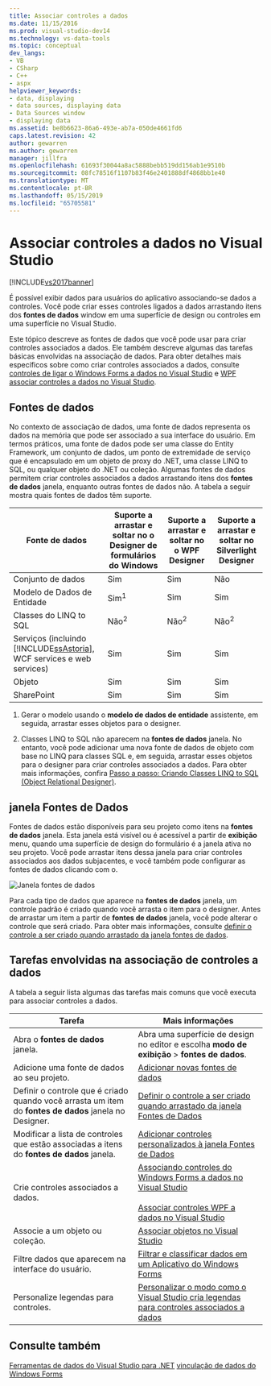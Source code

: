 ```yaml
---
title: Associar controles a dados
ms.date: 11/15/2016
ms.prod: visual-studio-dev14
ms.technology: vs-data-tools
ms.topic: conceptual
dev_langs:
- VB
- CSharp
- C++
- aspx
helpviewer_keywords:
- data, displaying
- data sources, displaying data
- Data Sources window
- displaying data
ms.assetid: be8b6623-86a6-493e-ab7a-050de4661fd6
caps.latest.revision: 42
author: gewarren
ms.author: gewarren
manager: jillfra
ms.openlocfilehash: 61693f30044a8ac5888bebb519dd156ab1e9510b
ms.sourcegitcommit: 08fc78516f1107b83f46e2401888df4868bb1e40
ms.translationtype: MT
ms.contentlocale: pt-BR
ms.lasthandoff: 05/15/2019
ms.locfileid: "65705581"
---
```

# <a name="bind-controls-to-data-in-visual-studio"></a>Associar controles a dados no Visual Studio
[!INCLUDE[vs2017banner](../includes/vs2017banner.md)]

É possível exibir dados para usuários do aplicativo associando-se dados a controles. Você pode criar esses controles ligados a dados arrastando itens dos **fontes de dados** window em uma superfície de design ou controles em uma superfície no Visual Studio.

 Este tópico descreve as fontes de dados que você pode usar para criar controles associados a dados. Ele também descreve algumas das tarefas básicas envolvidas na associação de dados. Para obter detalhes mais específicos sobre como criar controles associados a dados, consulte [controles de ligar o Windows Forms a dados no Visual Studio](../data-tools/bind-windows-forms-controls-to-data-in-visual-studio.md) e [WPF associar controles a dados no Visual Studio](../data-tools/bind-wpf-controls-to-data-in-visual-studio1.md).

## <a name="data-sources"></a>Fontes de dados
 No contexto de associação de dados, uma fonte de dados representa os dados na memória que pode ser associado a sua interface do usuário. Em termos práticos, uma fonte de dados pode ser uma classe do Entity Framework, um conjunto de dados, um ponto de extremidade de serviço que é encapsulado em um objeto de proxy do .NET, uma classe LINQ to SQL, ou qualquer objeto do .NET ou coleção. Algumas fontes de dados permitem criar controles associados a dados arrastando itens dos **fontes de dados** janela, enquanto outras fontes de dados não. A tabela a seguir mostra quais fontes de dados têm suporte.

|Fonte de dados|Suporte a arrastar e soltar no **o Designer de formulários do Windows**|Suporte a arrastar e soltar no **o WPF Designer**|Suporte a arrastar e soltar no **Silverlight Designer**|
|-----------------|---------------------------------------------------------------|-----------------------------------------------------|-------------------------------------------------------------|
|Conjunto de dados|Sim|Sim|Não|
|Modelo de Dados de Entidade|Sim<sup>1</sup>|Sim|Sim|
|Classes do LINQ to SQL|Não<sup>2</sup>|Não<sup>2</sup>|Não<sup>2</sup>|
|Serviços (incluindo [!INCLUDE[ssAstoria](../includes/ssastoria-md.md)], WCF services e web services)|Sim|Sim|Sim|
|Objeto|Sim|Sim|Sim|
|SharePoint|Sim|Sim|Sim|

 1. Gerar o modelo usando o **modelo de dados de entidade** assistente, em seguida, arrastar esses objetos para o designer.

 2. Classes LINQ to SQL não aparecem na **fontes de dados** janela. No entanto, você pode adicionar uma nova fonte de dados de objeto com base no LINQ para classes SQL e, em seguida, arrastar esses objetos para o designer para criar controles associados a dados. Para obter mais informações, confira [Passo a passo: Criando Classes LINQ to SQL (Object Relational Designer)](https://msdn.microsoft.com/library/35aad4a4-2e8a-46e2-ae09-5fbfd333c233).

## <a name="data-sources-window"></a>janela Fontes de Dados
 Fontes de dados estão disponíveis para seu projeto como itens na **fontes de dados** janela. Esta janela está visível ou é acessível a partir de **exibição** menu, quando uma superfície de design do formulário é a janela ativa no seu projeto. Você pode arrastar itens dessa janela para criar controles associados aos dados subjacentes, e você também pode configurar as fontes de dados clicando com o.

 ![Janela fontes de dados](../data-tools/media/raddata-data-sources-window.png "raddata janela de fontes de dados")

 Para cada tipo de dados que aparece na **fontes de dados** janela, um controle padrão é criado quando você arrasta o item para o designer. Antes de arrastar um item a partir de **fontes de dados** janela, você pode alterar o controle que será criado. Para obter mais informações, consulte [definir o controle a ser criado quando arrastado da janela fontes de dados](../data-tools/set-the-control-to-be-created-when-dragging-from-the-data-sources-window.md).

## <a name="tasks-involved-in-binding-controls-to-data"></a>Tarefas envolvidas na associação de controles a dados
 A tabela a seguir lista algumas das tarefas mais comuns que você executa para associar controles a dados.

|Tarefa|Mais informações|
|----------|----------------------|
|Abra o **fontes de dados** janela.|Abra uma superfície de design no editor e escolha **modo de exibição** > **fontes de dados**.|
|Adicione uma fonte de dados ao seu projeto.|[Adicionar novas fontes de dados](../data-tools/add-new-data-sources.md)|
|Definir o controle que é criado quando você arrasta um item do **fontes de dados** janela no Designer.|[Definir o controle a ser criado quando arrastado da janela Fontes de Dados](../data-tools/set-the-control-to-be-created-when-dragging-from-the-data-sources-window.md)|
|Modificar a lista de controles que estão associadas a itens do **fontes de dados** janela.|[Adicionar controles personalizados à janela Fontes de Dados](../data-tools/add-custom-controls-to-the-data-sources-window.md)|
|Crie controles associados a dados.|[Associando controles do Windows Forms a dados no Visual Studio](../data-tools/bind-windows-forms-controls-to-data-in-visual-studio.md)<br /><br /> [Associar controles WPF a dados no Visual Studio](../data-tools/bind-wpf-controls-to-data-in-visual-studio1.md)|
|Associe a um objeto ou coleção.|[Associar objetos no Visual Studio](../data-tools/bind-objects-in-visual-studio.md)|
|Filtre dados que aparecem na interface do usuário.|[Filtrar e classificar dados em um Aplicativo do Windows Forms](../data-tools/filter-and-sort-data-in-a-windows-forms-application.md)|
|Personalize legendas para controles.|[Personalizar o modo como o Visual Studio cria legendas para controles associados a dados](../data-tools/customize-how-visual-studio-creates-captions-for-data-bound-controls.md)|

## <a name="see-also"></a>Consulte também
 [Ferramentas de dados do Visual Studio para .NET](../data-tools/visual-studio-data-tools-for-dotnet.md) [vinculação de dados do Windows Forms](https://msdn.microsoft.com/library/c3826d8e-ea25-4ad4-a669-45bfb19192aa)

